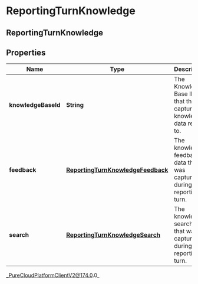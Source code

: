 # ReportingTurnKnowledge

## ReportingTurnKnowledge

## Properties

|Name | Type | Description | Notes|
|------------ | ------------- | ------------- | -------------|
| **knowledgeBaseId** | **String** | The Knowledge Base ID that the captured knowledge data relates to. | [optional] |
| **feedback** | [**ReportingTurnKnowledgeFeedback**](ReportingTurnKnowledgeFeedback) | The knowledge feedback data that was captured during this reporting turn. | [optional] |
| **search** | [**ReportingTurnKnowledgeSearch**](ReportingTurnKnowledgeSearch) | The knowledge search data that was captured during this reporting turn. | [optional] |



_PureCloudPlatformClientV2@174.0.0_

